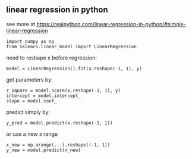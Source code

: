 ## linear regression in python 
see more at https://realpython.com/linear-regression-in-python/#simple-linear-regression
```
import numpy as np
from sklearn.linear_model import LinearRegression
```
need to reshape x before regression:
```
model = LinearRegression().fit(x.reshape(-1, 1), y)
```
get parameters by:
```
r_square = model.score(x.reshape(-1, 1), y)
intercept = model.intercept_
slope = model.coef_
```
predict simply by:
```
y_pred = model.predict(x.reshape(-1, 1))
```
or use a new x range
```
x_new = np.arange(...).reshape((-1, 1))
y_new = model.predict(x_new)
```
